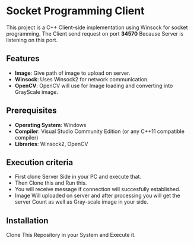 # Socket Programming Client

This project is a C++ Client-side implementation using Winsock for socket programming. The Client send request on port **34570** Because Server is listening on this port.

## Features

- **Image**: Give path of image to upload on server.
- **Winsock**: Uses Winsock2 for network communication.
- **OpenCV**: OpenCV will use for Image loading and converting into GrayScale image.

## Prerequisites

- **Operating System**: Windows
- **Compiler**: Visual Studio Community Edition (or any C++11 compatible compiler)
- **Libraries**: Winsock2, OpenCV

## Execution criteria
- First clone Server Side in your PC and execute that.
- Then Clone this and Run this.
- You will receive message if connection will succesfully established.
- Image Will uploaded on server and after processing you will get the server Count as well as Gray-scale image in your side.



## Installation

Clone This Repository in your System and Execute it.
